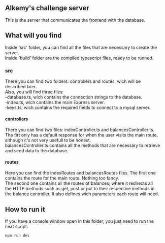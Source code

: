 ## Alkemy's challenge server
This is the server that communicates the frontend with the database.

## What will you find 
Inside 'src' folder, you can find all the files that are necessary to create the server.</br>
Inside 'build' folder are the compiled typescript files, ready to be runned.

### src
There you can find two folders: controllers and routes, wich will be described later.</br>
Also, you will find three files:</br>
-database.ts, wich contains the connection strings to the database.</br>
-index.ts, wich contains the main Express server.</br>
-keys.ts, wich contains the required fields to connect to a mysql server.

#### controllers
There you can find two files: indexController.ts and balancesController.ts.</br>
The firt only has a default response for when the user visits the main route, although it's not very usefull to be honest.</br>
balancesController.ts contains all the methods that are necessary to retrieve and send data to the database.

#### routes
Here you can find the indexRoutes and balancesRoutes files. The first one contains the route for the main route. Nothing too fancy.</br>
The second one contains all the routes of balances, where it redirects all the HTTP methods such as get, post or put to their respective methods in the
balance controller. It also defines wich parameters each route will need.

## How to run it
If you have a console window open in this folder, you just need to run the next script:
```bash
npm run dev
```
